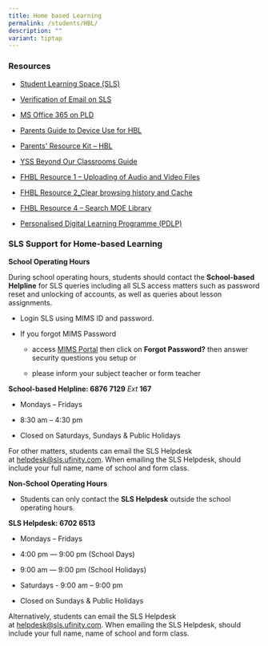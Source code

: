 ```yaml
---
title: Home based Learning
permalink: /students/HBL/
description: ""
variant: tiptap
---
```

<h3>Resources</h3>
<ul data-tight="true" class="tight">
<li>
<p><a href="https://vle.learning.moe.edu.sg/login" rel="noopener noreferrer nofollow" target="_blank">Student Learning Space (SLS)</a>
</p>
</li>
<li>
<p><a href="/files/HBL/Verification-of-Email-on-SLS.pdf" rel="noopener noreferrer nofollow" target="_blank">Verification of Email on SLS</a>
</p>
</li>
<li>
<p><a href="/files/HBL/MS%20Office%20365%20on%20PLD.pdf" rel="noopener noreferrer nofollow" target="_blank">MS Office 365 on PLD</a>
</p>
</li>
<li>
<p><a href="/files/HBL/Parents-Guide-to-Device-Use-for-Home-Based-Learning_Final.pdf" rel="noopener noreferrer nofollow" target="_blank">Parents Guide to Device Use for HBL</a>
</p>
</li>
<li>
<p><a href="https://www.moe.gov.sg/parentkit" rel="noopener noreferrer nofollow" target="_blank">Parents' Resource Kit – HBL</a>
</p>
</li>
<li>
<p><a href="https://yishunsec.moe.edu.sg/students/sil/" rel="noopener noreferrer nofollow" target="_blank">YSS Beyond Our Classrooms Guide</a>
</p>
</li>
<li>
<p><a href="/files/HBL/FHBL-Resource-1-Uploading-of-Audio-and-Video-Files.pdf" rel="noopener noreferrer nofollow" target="_blank">FHBL Resource 1 – Uploading of Audio and Video Files</a>
</p>
</li>
<li>
<p><a href="/files/HBL/FHBL-Resource-2_Clear-browsing-history-and-Cache-for-students.pdf" rel="noopener noreferrer nofollow" target="_blank">FHBL Resource 2_Clear browsing history and Cache</a>
</p>
</li>
<li>
<p><a href="/files/HBL/FHBL-Resource-4-Search-MOE-Library.pdf" rel="noopener noreferrer nofollow" target="_blank">FHBL Resource 4 – Search MOE Library</a>
</p>
</li>
<li>
<p><a href="/parents/pdlp/" rel="noopener noreferrer nofollow" target="_blank">Personalised Digital Learning Programme (PDLP)</a>
</p>
</li>
</ul>
<h3>SLS Support for Home-based Learning</h3>
<p><strong>School Operating Hours</strong>
</p>
<p>During school operating hours, students should contact the&nbsp;<strong>School-based Helpline</strong>&nbsp;for
SLS queries including all SLS access matters such as password reset and
unlocking of accounts, as well as queries about lesson assignments.</p>
<ul data-tight="true" class="tight">
<li>
<p>Login SLS using MIMS ID and password.</p>
</li>
<li>
<p>If you forgot MIMS Password</p>
<ul data-tight="true" class="tight">
<li>
<p>access <a href="https://idp.mims.moe.gov.sg/nidp/app/login" rel="noopener noreferrer nofollow" target="_blank">MIMS Portal</a> then
click on <strong>Forgot Password?</strong> then answer security questions
you setup or</p>
</li>
<li>
<p>please inform your subject teacher or form teacher</p>
</li>
</ul>
</li>
</ul>
<p><strong>School-based Helpline: 6876 7129</strong>  <em>Ext</em>  <strong>167</strong>
</p>
<ul data-tight="true" class="tight">
<li>
<p>Mondays – Fridays</p>
</li>
<li>
<p>8:30 am – 4:30 pm</p>
</li>
<li>
<p>Closed on Saturdays, Sundays &amp; Public Holidays</p>
</li>
</ul>
<p>For other matters, students can email the SLS Helpdesk at&nbsp;<a href="mailto:helpdesk@sls.ufinity.com" rel="noopener noreferrer nofollow" target="_blank">helpdesk@sls.ufinity.com</a>.
When emailing the SLS Helpdesk, should include your full name, name of
school and form class.</p>
<p><strong>Non-School Operating Hours</strong>
</p>
<ul data-tight="true" class="tight">
<li>
<p>Students can only contact the&nbsp;<strong>SLS Helpdesk</strong>&nbsp;outside
the school operating hours.</p>
</li>
</ul>
<p><strong>SLS Helpdesk: 6702 6513</strong>
</p>
<ul data-tight="true" class="tight">
<li>
<p>Mondays – Fridays</p>
</li>
<li>
<p>4:00 pm ― 9:00 pm (School Days)</p>
</li>
<li>
<p>9:00 am ― 9:00 pm (School Holidays)</p>
</li>
<li>
<p>Saturdays - 9:00 am – 9:00 pm</p>
</li>
<li>
<p>Closed on Sundays &amp; Public Holidays</p>
</li>
</ul>
<p>Alternatively, students can email the SLS Helpdesk at&nbsp;<a href="mailto:helpdesk@sls.ufinity.com" rel="noopener noreferrer nofollow" target="_blank">helpdesk@sls.ufinity.com</a>.
When emailing the SLS Helpdesk, should include your full name, name of
school and form class.</p>